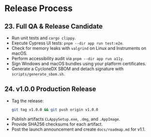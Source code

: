 # Release Process

## 23. Full QA & Release Candidate
- Run unit tests and `cargo clippy`.
- Execute Cypress UI tests: `pnpm --dir app run test:e2e`.
- Check for memory leaks with `valgrind` on Linux and Instruments on macOS.
- Perform accessibility audit via `pnpm --dir app run a11y`.
- Sign Windows and macOS bundles using your platform certificates.
- Generate a CycloneDX SBOM and detach signature with `scripts/generate_sbom.sh`.

## 24. v1.0.0 Production Release
- Tag the release:
  ```bash
  git tag v1.0.0 && git push origin v1.0.0
  ```
- Publish artifacts `CLAppySetup.exe`, `.dmg`, and `.AppImage`.
- Provide SHA256 checksums for each artifact.
- Post the launch announcement and create `docs/roadmap.md` for v1.1.
